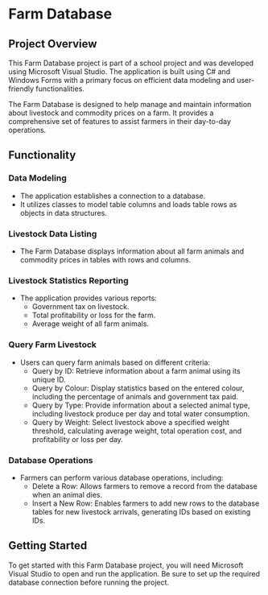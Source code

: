 # Farm Database

## Project Overview
This Farm Database project is part of a school project and was developed using Microsoft Visual Studio. The application is built using C# and Windows Forms with a primary focus on efficient data modeling and user-friendly functionalities.

The Farm Database is designed to help manage and maintain information about livestock and commodity prices on a farm. It provides a comprehensive set of features to assist farmers in their day-to-day operations.

## Functionality

### Data Modeling
- The application establishes a connection to a database.
- It utilizes classes to model table columns and loads table rows as objects in data structures.

### Livestock Data Listing
- The Farm Database displays information about all farm animals and commodity prices in tables with rows and columns.

### Livestock Statistics Reporting
- The application provides various reports:
  - Government tax on livestock.
  - Total profitability or loss for the farm.
  - Average weight of all farm animals.

### Query Farm Livestock
- Users can query farm animals based on different criteria:
  - Query by ID: Retrieve information about a farm animal using its unique ID.
  - Query by Colour: Display statistics based on the entered colour, including the percentage of animals and government tax paid.
  - Query by Type: Provide information about a selected animal type, including livestock produce per day and total water consumption.
  - Query by Weight: Select livestock above a specified weight threshold, calculating average weight, total operation cost, and profitability or loss per day.

### Database Operations
- Farmers can perform various database operations, including:
  - Delete a Row: Allows farmers to remove a record from the database when an animal dies.
  - Insert a New Row: Enables farmers to add new rows to the database tables for new livestock arrivals, generating IDs based on existing IDs.

## Getting Started
To get started with this Farm Database project, you will need Microsoft Visual Studio to open and run the application. Be sure to set up the required database connection before running the project.
